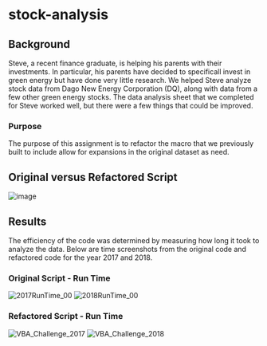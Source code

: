 # stock-analysis
## Background
Steve, a recent finance graduate, is helping his parents with their investments. In particular, his parents have decided to specificall invest in green energy but have done very little research. We helped Steve analyze stock data from Dago New Energy Corporation (DQ), along with data from a few other green energy stocks. The data analysis sheet that we completed for Steve worked well, but there were a few things that could be improved. 

### Purpose
The purpose of this assignment is to refactor the macro that we previously built to include allow for expansions in the original dataset as need. 

## Original versus Refactored Script

![image](https://user-images.githubusercontent.com/105028515/174450469-bbf484a0-b2a2-43e2-85ff-13b9683c47dc.png)

## Results
The efficiency of the code was determined by measuring how long it took to analyze the data. Below are time screenshots from the original code and refactored code for the year 2017 and 2018. 

### Original Script - Run Time
![2017RunTime_00](https://user-images.githubusercontent.com/105028515/174449916-49982ea4-26f1-45f0-8c5a-165ea25ac3eb.png)
![2018RunTime_00](https://user-images.githubusercontent.com/105028515/174449920-cb03267f-b8bd-4bf5-8822-20e6c83b9a59.png)

### Refactored Script - Run Time
![VBA_Challenge_2017](https://user-images.githubusercontent.com/105028515/174449896-7b96af74-4e35-4e5b-ae12-c64f4f70bb10.png)
![VBA_Challenge_2018](https://user-images.githubusercontent.com/105028515/174449908-a55abc04-393b-425c-8958-3bc7c0c8fdb7.png)


